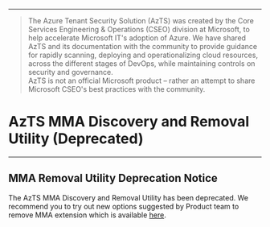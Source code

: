 ----------------------------------------------

> The Azure Tenant Security Solution (AzTS) was created by the Core Services Engineering & Operations (CSEO) division at Microsoft, to help accelerate Microsoft IT's adoption of Azure. We have shared AzTS and its documentation with the community to provide guidance for rapidly scanning, deploying and operationalizing cloud resources, across the different stages of DevOps, while maintaining controls on security and governance.
<br>AzTS is not an official Microsoft product – rather an attempt to share Microsoft CSEO's best practices with the community.

# AzTS MMA Discovery and Removal Utility (Deprecated)

-----------------------------------------------------------------
## MMA Removal Utility Deprecation Notice


The AzTS MMA Discovery and Removal Utility has been deprecated. We recommend you to try out new options suggested by Product team to remove MMA extension which is available [here](https://learn.microsoft.com/en-us/azure/azure-monitor/agents/azure-monitor-agent-mma-removal-tool).


